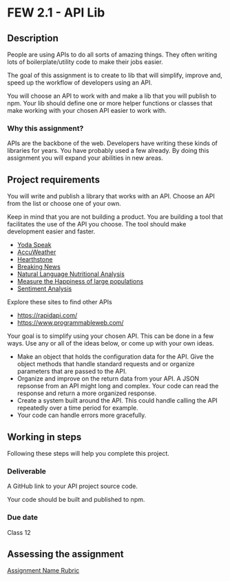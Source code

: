 # FEW 2.1 - API Lib

## Description 

People are using APIs to do all sorts of amazing things. They often writing lots of boilerplate/utility code to make their jobs easier. 

The goal of this assignment is to create to lib that will simplify, improve and, speed up the workflow of developers using an API. 

You will choose an API to work with and make a lib that you will publish to npm. Your lib should define one or more helper functions or classes that make working with your chosen API easier to work with. 

### Why this assignment?

APIs are the backbone of the web. Developers have writing these kinds of libraries for years. You have probably used a few already. By doing this assignment you will expand your abilities in new areas. 

## Project requirements

You will write and publish a library that works with an API. Choose an API from the list or choose one of your own. 

Keep in mind that you are not building a product. You are building a tool that facilitates the use of the API you choose. The tool should make development easier and faster. 

- [Yoda Speak](https://rapidapi.com/ismaelc/api/yoda-speak)
- [AccuWeather](https://rapidapi.com/stefan.skliarov/api/AccuWeather)
- [Hearthstone](https://rapidapi.com/omgvamp/api/hearthstone)
- [Breaking News](https://rapidapi.com/MyAllies/api/breaking-news)
- [Natural Language Nutritional Analysis](https://rapidapi.com/edamam/api/edamam-nutrition-analysis)
- [Measure the Happiness of large populations](https://rapidapi.com/andyreagan/api/hedonometer)
- [Sentiment Analysis](https://rapidapi.com/peckjon/api/algorithmia-nlp-sentimentanalysis)

Explore these sites to find other APIs

- https://rapidapi.com/
- https://www.programmableweb.com/

Your goal is to simplify using your chosen API. This can be done in a few ways. Use any or all of the ideas below, or come up with your own ideas.

- Make an object that holds the configuration data for the API. Give the object methods that handle standard requests and or organize parameters that are passed to the API. 
- Organize and improve on the return data from your API. A JSON repsonse from an API might long and complex. Your code can read the response and return a more organized response. 
- Create a system built around the API. This could handle calling the API repeatedly over a time period for example. 
- Your code can handle errors more gracefully. 

## Working in steps 

Following these steps will help you complete this project.

### Deliverable

A GitHub link to your API project source code. 

Your code should be built and published to npm. 

### Due date

Class 12

## Assessing the assignment

[Assignment Name Rubric](./assignment-09-rubric.md)
